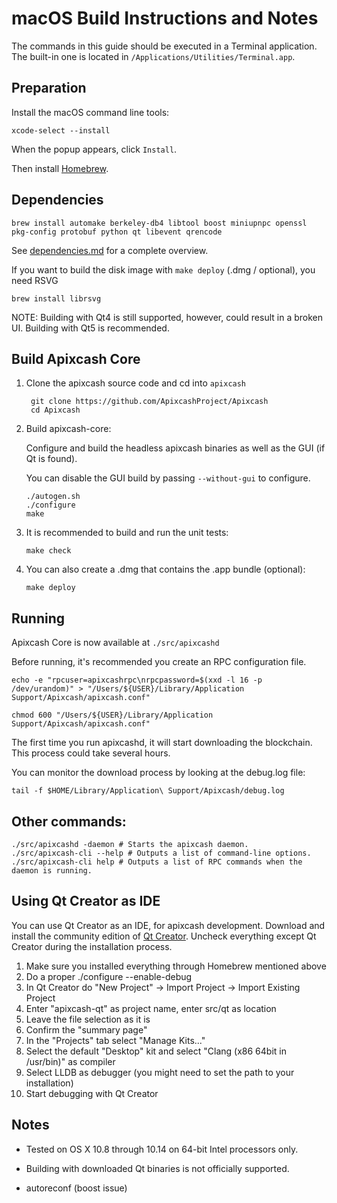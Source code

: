 macOS Build Instructions and Notes
====================================
The commands in this guide should be executed in a Terminal application.
The built-in one is located in `/Applications/Utilities/Terminal.app`.

Preparation
-----------
Install the macOS command line tools:

`xcode-select --install`

When the popup appears, click `Install`.

Then install [Homebrew](https://brew.sh).

Dependencies
----------------------

    brew install automake berkeley-db4 libtool boost miniupnpc openssl pkg-config protobuf python qt libevent qrencode

See [dependencies.md](dependencies.md) for a complete overview.

If you want to build the disk image with `make deploy` (.dmg / optional), you need RSVG

    brew install librsvg

NOTE: Building with Qt4 is still supported, however, could result in a broken UI. Building with Qt5 is recommended.


Build Apixcash Core
------------------------

1. Clone the apixcash source code and cd into `apixcash`

        git clone https://github.com/ApixcashProject/Apixcash
        cd Apixcash

2.  Build apixcash-core:

    Configure and build the headless apixcash binaries as well as the GUI (if Qt is found).

    You can disable the GUI build by passing `--without-gui` to configure.

        ./autogen.sh
        ./configure
        make

3.  It is recommended to build and run the unit tests:

        make check

4.  You can also create a .dmg that contains the .app bundle (optional):

        make deploy

Running
-------

Apixcash Core is now available at `./src/apixcashd`

Before running, it's recommended you create an RPC configuration file.

    echo -e "rpcuser=apixcashrpc\nrpcpassword=$(xxd -l 16 -p /dev/urandom)" > "/Users/${USER}/Library/Application Support/Apixcash/apixcash.conf"

    chmod 600 "/Users/${USER}/Library/Application Support/Apixcash/apixcash.conf"

The first time you run apixcashd, it will start downloading the blockchain. This process could take several hours.

You can monitor the download process by looking at the debug.log file:

    tail -f $HOME/Library/Application\ Support/Apixcash/debug.log

Other commands:
-------

    ./src/apixcashd -daemon # Starts the apixcash daemon.
    ./src/apixcash-cli --help # Outputs a list of command-line options.
    ./src/apixcash-cli help # Outputs a list of RPC commands when the daemon is running.

Using Qt Creator as IDE
------------------------
You can use Qt Creator as an IDE, for apixcash development.
Download and install the community edition of [Qt Creator](https://www.qt.io/download/).
Uncheck everything except Qt Creator during the installation process.

1. Make sure you installed everything through Homebrew mentioned above
2. Do a proper ./configure --enable-debug
3. In Qt Creator do "New Project" -> Import Project -> Import Existing Project
4. Enter "apixcash-qt" as project name, enter src/qt as location
5. Leave the file selection as it is
6. Confirm the "summary page"
7. In the "Projects" tab select "Manage Kits..."
8. Select the default "Desktop" kit and select "Clang (x86 64bit in /usr/bin)" as compiler
9. Select LLDB as debugger (you might need to set the path to your installation)
10. Start debugging with Qt Creator

Notes
-----

* Tested on OS X 10.8 through 10.14 on 64-bit Intel processors only.

* Building with downloaded Qt binaries is not officially supported. 

* autoreconf (boost issue)
